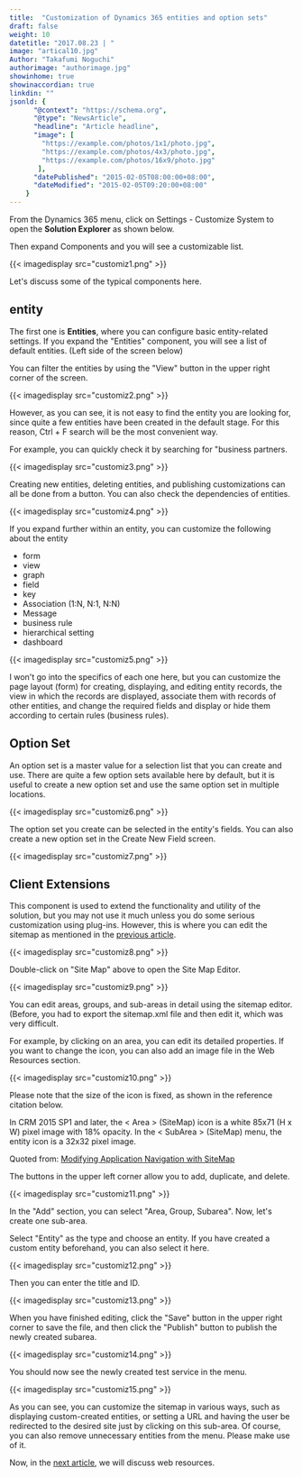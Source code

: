 ```yaml
---
title:  "Customization of Dynamics 365 entities and option sets"
draft: false
weight: 10
datetitle: "2017.08.23 | "
image: "artical10.jpg"
Author: "Takafumi Noguchi"
authorimage: "authorimage.jpg"
showinhome: true
showinaccordian: true
linkdin: ""
jsonld: {
      "@context": "https://schema.org",
      "@type": "NewsArticle",
      "headline": "Article headline",
      "image": [
        "https://example.com/photos/1x1/photo.jpg",
        "https://example.com/photos/4x3/photo.jpg",
        "https://example.com/photos/16x9/photo.jpg"
       ],
      "datePublished": "2015-02-05T08:00:00+08:00",
      "dateModified": "2015-02-05T09:20:00+08:00"
    }
---
```

<!-- Intro  -->
From the Dynamics 365 menu, click on Settings - Customize System to open the **Solution Explorer** as shown below.

Then expand Components and you will see a customizable list.
<!-- Image= customiz1.png -->
{{< imagedisplay src="customiz1.png" >}}

Let's discuss some of the typical components here.


## entity
The first one is **Entities**, where you can configure basic entity-related settings. If you expand the "Entities" component, you will see a list of default entities. (Left side of the screen below)

You can filter the entities by using the "View" button in the upper right corner of the screen.
<!-- Image= customiz2.png -->
{{< imagedisplay src="customiz2.png" >}}

However, as you can see, it is not easy to find the entity you are looking for, since quite a few entities have been created in the default stage. For this reason, Ctrl + F search will be the most convenient way.

For example, you can quickly check it by searching for "business partners.
<!-- Image= customiz3.png -->
{{< imagedisplay src="customiz3.png" >}}

Creating new entities, deleting entities, and publishing customizations can all be done from a button. You can also check the dependencies of entities.
<!-- Image= customiz4.png -->
{{< imagedisplay src="customiz4.png" >}}

If you expand further within an entity, you can customize the following about the entity

* form
* view
* graph
* field
* key
* Association (1:N, N:1, N:N)
* Message
* business rule
* hierarchical setting
* dashboard

<!-- Image= customiz5.png -->
{{< imagedisplay src="customiz5.png" >}}

I won't go into the specifics of each one here, but you can customize the page layout (form) for creating, displaying, and editing entity records, the view in which the records are displayed, associate them with records of other entities, and change the required fields and display or hide them according to certain rules (business rules).

## Option Set
An option set is a master value for a selection list that you can create and use. There are quite a few option sets available here by default, but it is useful to create a new option set and use the same option set in multiple locations.
<!-- Image= customiz6.png -->
{{< imagedisplay src="customiz6.png" >}}

The option set you create can be selected in the entity's fields. You can also create a new option set in the Create New Field screen.
<!-- Image= customiz7.png -->
{{< imagedisplay src="customiz7.png" >}}

## Client Extensions
This component is used to extend the functionality and utility of the solution, but you may not use it much unless you do some serious customization using plug-ins. However, this is where you can edit the sitemap as mentioned in the [previous article](#).
<!-- Image= customiz8.png -->
{{< imagedisplay src="customiz8.png" >}}

Double-click on "Site Map" above to open the Site Map Editor.
<!-- Image= customiz9.png -->
{{< imagedisplay src="customiz9.png" >}}

You can edit areas, groups, and sub-areas in detail using the sitemap editor. (Before, you had to export the sitemap.xml file and then edit it, which was very difficult.

For example, by clicking on an area, you can edit its detailed properties. If you want to change the icon, you can also add an image file in the Web Resources section.
<!-- Image= customiz10.png -->
{{< imagedisplay src="customiz10.png" >}}

Please note that the size of the icon is fixed, as shown in the reference citation below.

<!-- Quate Box -->
In CRM 2015 SP1 and later, the < Area > (SiteMap) icon is a white 85x71 (H x W) pixel image with 18% opacity. In the < SubArea > (SiteMap) menu, the entity icon is a 32x32 pixel image.

Quoted from: [Modifying Application Navigation with SiteMap](https://msdn.microsoft.com/ja-jp/library/gg309259.aspx)

The buttons in the upper left corner allow you to add, duplicate, and delete.
<!-- Image= customiz11.png -->
{{< imagedisplay src="customiz11.png" >}}

In the "Add" section, you can select "Area, Group, Subarea". Now, let's create one sub-area.

Select "Entity" as the type and choose an entity. If you have created a custom entity beforehand, you can also select it here.

<!-- Image= customiz12.png -->
{{< imagedisplay src="customiz12.png" >}}

Then you can enter the title and ID.
<!-- Image= customiz13.png -->
{{< imagedisplay src="customiz13.png" >}}

When you have finished editing, click the "Save" button in the upper right corner to save the file, and then click the "Publish" button to publish the newly created subarea.
<!-- Image= customiz14.png -->
{{< imagedisplay src="customiz14.png" >}}

You should now see the newly created test service in the menu.
<!-- Image= customiz15.png -->
{{< imagedisplay src="customiz15.png" >}}

As you can see, you can customize the sitemap in various ways, such as displaying custom-created entities, or setting a URL and having the user be redirected to the desired site just by clicking on this sub-area. Of course, you can also remove unnecessary entities from the menu. Please make use of it.

Now, in the [next article](#), we will discuss web resources.